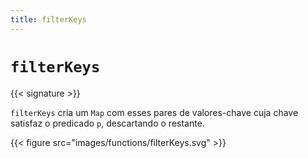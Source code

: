 ```yaml
---
title: filterKeys
---
```


# `filterKeys`

{{< signature >}}

`filterKeys` cria um `Map` com esses pares de valores-chave cuja chave satisfaz o predicado `p`, descartando o restante.

{{< figure src="images/functions/filterKeys.svg" >}}
